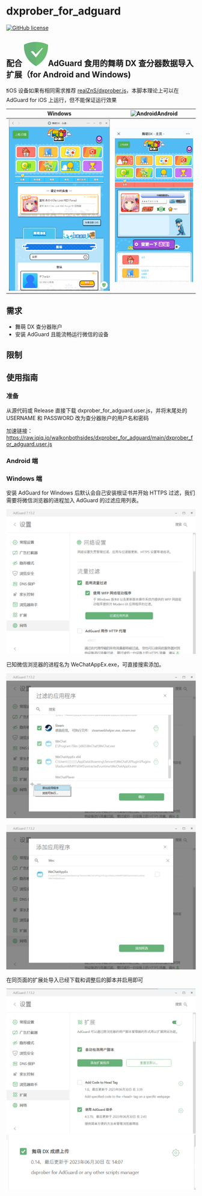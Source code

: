 # dxprober_for_adguard
[![GitHub license](https://img.shields.io/github/license/walkonbothsides/dxprober_for_adguard.svg?style=flat-square&label=License&color=00ADD8&logo=github)](https://github.com/walkonbothsides/dxprober_for_adguard/)
## 配合 ![32](images/32.svg)AdGuard 食用的舞萌 DX 查分器数据导入扩展（for Android and Windows) 
❗iOS 设备如果有相同需求推荐 [realZnS/dxprober.js](https://github.com/realZnS/dxprober.js)，本脚本理论上可以在 AdGuard for iOS 上运行，但不能保证运行效果

|Windows|![Android](https://upload.wikimedia.org/wikipedia/commons/thumb/d/d7/Android_robot.svg/20px-Android_robot.svg.png)Android|
| :-----------: | :-----------: |
|![PC](images/屏幕截图_2023-06-30.png)|![Phone](images/Screenshot_2023-06-30.jpg)|


## 需求

- 舞萌 DX 查分器账户
- 安装 AdGuard 且能流畅运行微信的设备

## 限制

## 使用指南

### 准备

从源代码或 Release 直接下载 dxprober_for_adguard.user.js，并将末尾处的 USERNAME 和 PASSWORD 改为查分器账户的用户名和密码

加速链接：https://raw.iqiq.io/walkonbothsides/dxprober_for_adguard/main/dxprober_for_adguard.user.js

### Android 端

### Windows 端
安装 AdGuard for Windows 后默认会自己安装根证书并开始 HTTPS 过滤，我们需要将微信浏览器的进程加入 AdGuard 的过滤应用列表。

![屏幕截图_2023-06-30_155424](images/屏幕截图_2023-06-30_155424.png)

已知微信浏览器的进程名为 WeChatAppEx.exe，可直接搜索添加。

![屏幕截图_2023-06-30_160503](images/屏幕截图_2023-06-30_160503.png)

![屏幕截图_2023-06-30_160602](images/屏幕截图_2023-06-30_160602.png)

在同页面的扩展处导入已经下载和调整后的脚本并启用即可

![屏幕截图_2023-06-30_161530](images/屏幕截图_2023-06-30_161530.png)![屏幕截图_2023-06-30_161703](images/屏幕截图_2023-06-30_161703.png)
